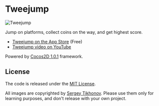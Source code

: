 # Tweejump

![Tweejump](http://iplayful.com/tweejump/tweejump.jpg)

Jump on platforms, collect coins on the way, and get highest score.

* [Tweejump on the App Store][1] (Free)
* [Tweejump video on YouTube][2] 

Powered by [Cocos2D 1.0.1][3] framework.

[1]: http://itunes.apple.com/us/app/tweejump/id318903704?mt=8
[2]: http://www.youtube.com/watch?v=AtPiVIlCfMY
[3]: http://www.cocos2d-iphone.org/

## License

The code is released under the [MIT License][4].

All images are copyrighted by [Sergey Tikhonov][5]. Please use them only for learning purposes, and don't release with your own project.

[4]: http://opensource.org/licenses/mit-license.php
[5]: http://haqu.net/